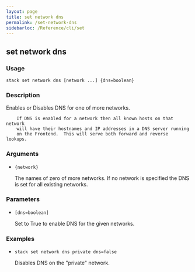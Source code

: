 ```yaml
---
layout: page
title: set network dns
permalink: /set-network-dns
sidebarloc: /Reference/cli/set
---
```


## set network dns

### Usage

`stack set network dns [network ...] {dns=boolean}`

### Description

Enables or Disables DNS for one of more networks.
        
        If DNS is enabled for a network then all known hosts on that network
        will have their hostnames and IP addresses in a DNS server running
        on the Frontend.  This will serve both forward and reverse lookups.

### Arguments

* `{network}`

   The names of zero of more networks. If no network is specified
        the DNS is set for all existing networks.


### Parameters
* `[dns=boolean]`

   Set to True to enable DNS for the given networks.

### Examples

* `stack set network dns private dns=false`

   Disables DNS on the "private" network.



